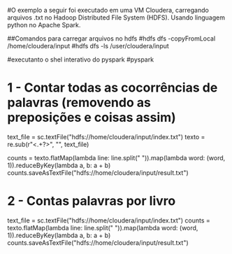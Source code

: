 #O exemplo a seguir foi executado em uma VM Cloudera, carregando arquivos .txt no Hadoop Distributed File System (HDFS). Usando linguagem python no Apache Spark.
	
##Comandos para carregar arquivos no hdfs 
#hdfs dfs -copyFromLocal /home/cloudera/input 
#hdfs dfs -ls /user/cloudera/input	
	
#executanto o shel interativo do pyspark 
#pyspark

# 1 - Contar todas as cocorrências  de palavras (removendo as preposições e coisas assim)

text_file = sc.textFile("hdfs://home/cloudera/input/index.txt")
texto = re.sub(r"<.+?>", "", text_file)

counts = texto.flatMap(lambda line: line.split(" ")).map(lambda word: (word, 1)).reduceByKey(lambda a, b: a + b)
counts.saveAsTextFile("hdfs://home/cloudera/input/result.txt")

# 2 - Contas palavras por livro 

text_file = sc.textFile("hdfs://home/cloudera/input/index.txt")
counts = texto.flatMap(lambda line: line.split(" ")).map(lambda word: (word, 1)).reduceByKey(lambda a, b: a + b)
counts.saveAsTextFile("hdfs://home/cloudera/input/result.txt")
